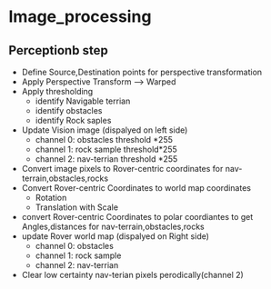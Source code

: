 # Image_processing
## Perceptionb step
- Define Source,Destination points for perspective transformation
- Apply Perspective Transform --> Warped 
- Apply thresholding 
  - identify Navigable terrian
  - identify obstacles
  - identify Rock saples
- Update Vision image (dispalyed on left side)
  - channel 0: obstacles threshold *255
  - channel 1: rock sample threshold*255
  - channel 2: nav-terrian threshold *255
- Convert image pixels to Rover-centric coordinates for nav-terrain,obstacles,rocks
- Convert Rover-centric Coordinates to world map coordinates
  - Rotation
  - Translation with Scale
- convert Rover-centric Coordinates to polar coordiantes to get Angles,distances for nav-terrain,obstacles,rocks
- update Rover world map (dispalyed on Right side)
  - channel 0: obstacles 
  - channel 1: rock sample 
  - channel 2: nav-terrian 
- Clear low certainty nav-terian pixels perodically(channel 2)
